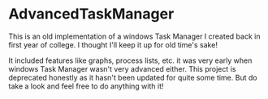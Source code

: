 # AdvancedTaskManager
This is an old implementation of a windows Task Manager I created back in first year of college. I thought I'll keep it up for old time's sake!

It included features like graphs, process lists, etc. it was very early when windows Task Manager wasn't very advanced either. This project is deprecated honestly as it hasn't been updated for quite some time. But do take a look and feel free to do anything with it!
